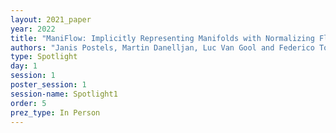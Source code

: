 ```yaml
---
layout: 2021_paper
year: 2022
title: "ManiFlow: Implicitly Representing Manifolds with Normalizing Flows"
authors: "Janis Postels, Martin Danelljan, Luc Van Gool and Federico Tombari"
type: Spotlight
day: 1
session: 1
poster_session: 1
session-name: Spotlight1
order: 5
prez_type: In Person
---
```

